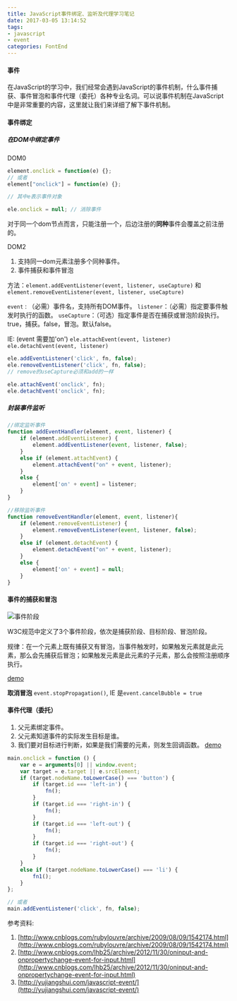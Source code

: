 ```yaml
---
title: JavaScript事件绑定、监听及代理学习笔记
date: 2017-03-05 13:14:52
tags:
- javascript
- event
categories: FontEnd
---
```


#### 事件
在JavaScript的学习中，我们经常会遇到JavaScript的事件机制，什么事件捕获、事件冒泡和事件代理（委托）各种专业名词。可以说事件机制在JavaScript中是非常重要的内容，这里就让我们来详细了解下事件机制。

#### 事件绑定
##### 在DOM中绑定事件
<!-- more -->
DOM0
``` javascript
element.onclick = function(e) {};
// 或者
element["onclick"] = function(e) {};

// 其中e表示事件对象

ele.onclick = null; // 消除事件
```
对于同一个dom节点而言，只能注册一个，后边注册的**同种**事件会覆盖之前注册的。

DOM2
 1. 支持同一dom元素注册多个同种事件。
 2. 事件捕获和事件冒泡

方法：`element.addEventListener(event, listener, useCapture)` 和 `element.removeEventListener(event, listener, useCapture)`

`event` : （必需）事件名，支持所有DOM事件。
`listener`：（必需）指定要事件触发时执行的函数。
`useCapture`：（可选）指定事件是否在捕获或冒泡阶段执行。true，捕获。false，冒泡。默认false。

IE: (event 需要加'on')
`ele.attachEvent(event, listener)`
`ele.detachEvent(event, listener)`

``` javascript
ele.addEventListener('click', fn, false);
ele.removeEventListener('click', fn, false);
// remove的useCapture必须和add的一样

ele.attachEvent('onclick', fn);
ele.detachEvent('onclick', fn);
```
##### 封装事件监听
``` javascript
//绑定监听事件
function addEventHandler(element, event, listener) {
    if (element.addEventListener) {
        element.addEventListener(event, listener, false);
    }
    else if (element.attachEvent) {
        element.attachEvent("on" + event, listener);
    }
    else {
        element['on' + event] = listener;
    }
}

//移除监听事件
function removeEventHandler(element, event, listener){
    if (element.removeEventListener) {
        element.removeEventListener(event, listener, false);
    }
    else if (element.detachEvent) {
        element.detachEvent("on" + event, listener);
    }
    else {
        element['on' + event] = null;
    }
}
```
#### 事件的捕获和冒泡
![事件阶段](http://ojf9z9wko.bkt.clouddn.com/image/js-evet.png)

W3C规范中定义了3个事件阶段，依次是捕获阶段、目标阶段、冒泡阶段。

规律：在一个元素上既有捕获又有冒泡，当事件触发时，如果触发元素就是此元素，那么会先捕获后冒泡；如果触发元素是此元素的子元素，那么会按照注册顺序执行。

[demo](https://gitcook.github.io/demo/event.html)

**取消冒泡**
`event.stopPropagation()`, IE 是`event.cancelBubble = true`

#### 事件代理（委托）
1. 父元素绑定事件。
2. 父元素知道事件的实际发生目标是谁。
3. 我们要对目标进行判断，如果是我们需要的元素，则发生回调函数。
[demo](https://gitcook.github.io/demo/ife-201703/binbin/js-task04.html)
``` javascript
main.onclick = function () {
    var e = arguments[0] || window.event;
    var target = e.target || e.srcElement;
    if (target.nodeName.toLowerCase() === 'button') {
        if (target.id === 'left-in') {
            fn();
        }
        if (target.id === 'right-in') {
            fn();
        }
        if (target.id === 'left-out') {
            fn();
        }
        if (target.id === 'right-out') {
            fn();
        }
    }
    else if (target.nodeName.toLowerCase() === 'li') {
        fn1();
    }
};

// 或者
main.addEventListener('click', fn, false);
```

参考资料:
1. [http://www.cnblogs.com/rubylouvre/archive/2009/08/09/1542174.html](http://www.cnblogs.com/rubylouvre/archive/2009/08/09/1542174.html)
2. [http://www.cnblogs.com/lhb25/archive/2012/11/30/oninput-and-onpropertychange-event-for-input.html](http://www.cnblogs.com/lhb25/archive/2012/11/30/oninput-and-onpropertychange-event-for-input.html)
3. [http://yujiangshui.com/javascript-event/](http://yujiangshui.com/javascript-event/)